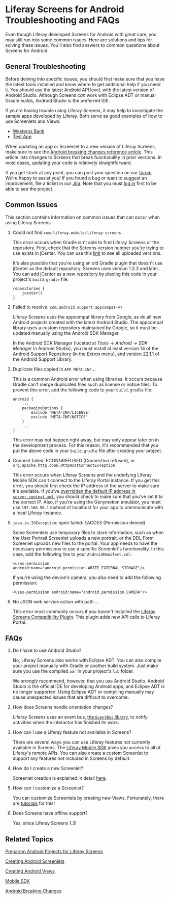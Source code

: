 # Liferay Screens for Android Troubleshooting and FAQs [](id=liferay-screens-for-android-troubleshooting-and-faqs)

Even though Liferay developed Screens for Android with great care, you may still
run into some common issues. Here are solutions and tips for solving these
issues. You'll also find answers to common questions about Screens for Android. 

## General Troubleshooting [](id=general-troubleshooting)

Before delving into specific issues, you should first make sure that you have 
the latest tools installed and know where to get additional help if you need it. 
You should use the latest Android API level, with the latest version of Android 
Studio. Although Screens *can* work with Eclipse ADT or manual Gradle builds, 
Android Studio is the preferred IDE. 

If you're having trouble using Liferay Screens, it may help to investigate the 
sample apps developed by Liferay. Both serve as good examples of how to use 
Screenlets and Views:

- [Westeros Bank](https://github.com/liferay/liferay-screens/tree/master/android/samples/bankofwesteros) 
- [Test App](https://github.com/liferay/liferay-screens/tree/master/android/samples/test-app) 

When updating an app or Screenlet to a new version of Liferay Screens, make sure 
to see the 
[Android breaking changes reference article](/develop/reference/-/knowledge_base/7-0/android-breaking-changes). 
This article lists changes to Screens that break functionality in prior 
versions. In most cases, updating your code is relatively straightforward. 

If you get stuck at any point, you can post your question on our 
[forum](https://www.liferay.com/community/forums/-/message_boards/category/42706063).
We're happy to assist you! If you found a bug or want to suggest an improvement, 
file a ticket in our 
[Jira](https://issues.liferay.com/browse/LMW/). 
Note that you must 
[log in](https://issues.liferay.com/login.jsp?os_destination=%2Fbrowse%2F) 
first to be able to see the project.

## Common Issues [](id=troubleshooting)

This section contains information on common issues that can occur when using 
Liferay Screens. 

1.  Could not find `com.liferay.mobile:liferay-screens`

    This error occurs when Gradle isn't able to find Liferay Screens or the 
    repository. First, check that the Screens version number you're trying to 
    use exists in jCenter. You can use this
    [link](https://bintray.com/liferay/liferay-mobile/liferay-screens/view) 
    to see all uploaded versions.

    It's also possible that you're using an old Gradle plugin that doesn't use 
    jCenter as the default repository. Screens uses version 1.2.3 and later. You 
    can add jCenter as a new repository by placing this code in your project's 
    `build.gradle` file: 

        repositories {
            jcenter()
        }

2.  Failed to resolve: `com.android.support:appcompat-v7`

    Liferay Screens uses the appcompat library from Google, as do all new 
    Android projects created with the latest Android Studio. The appcompat 
    library uses a custom repository maintained by Google, so it must be updated 
    manually using the Android SDK Manager. 

    In the Android SDK Manager (located at *Tools* &rarr; *Android* &rarr; *SDK
    Manager* in Android Studio), you must install at least version 14 of the 
    Android Support Repository (in the *Extras* menu), and version 22.1.1 of the
    Android Support Library.

3.  Duplicate files copied in `APK META-INF`...

    This is a common Android error when using libraries. It occurs because 
    Gradle can't merge duplicated files such as license or notice files. To 
    prevent this error, add the following code to your `build.gradle` file:

        android {
            ...
            packagingOptions {
                exclude 'META-INF/LICENSE'
                exclude 'META-INF/NOTICE'
            }
            ...
        }

    This error may not happen right away, but may only appear later on in the
    development process. For this reason, it's recommended that you put the
    above code in your `build.gradle` file after creating your project. 

4.  Connect failed: ECONNREFUSED (Connection refused), or 
   `org.apache.http.conn.HttpHostConnectException`

    This error occurs when Liferay Screens and the underlying Liferay Mobile 
    SDK can't connect to the Liferay Portal instance. If you get this error, 
    you should first check the IP address of the server to make sure it's 
    available. If you've 
    [overridden the default IP address in `server_context.xml`](/develop/tutorials/-/knowledge_base/7-1/preparing-android-projects-for-liferay-screens#configuring-communication-with-liferay), 
    you should check to make sure that you've set it to the correct IP. Also, if 
    you're using the Genymotion emulator, you must use `192.168.56.1` instead of 
    localhost for your app to communicate with a local Liferay instance. 

5.  `java.io.IOException`: open failed: EACCES (Permission denied)

    Some Screenlets use temporary files to store information, such as when the
    User Portrait Screenlet uploads a new portrait, or the DDL Form Screenlet
    uploads new files to the portal. Your app needs to have the necessary
    permissions to use a specific Screenlet's functionality. In this case, add
    the following line to your `AndroidManifest.xml`: 

        <uses-permission android:name="android.permission.WRITE_EXTERNAL_STORAGE"/>

    If you're using the device's camera, you also need to add the following 
    permission:

        <uses-permission android:name="android.permission.CAMERA"/>

6.  No JSON web service action with path ...

    This error most commonly occurs if you haven't installed the 
    [Liferay Screens Compatibility Plugin](https://github.com/liferay/liferay-screens/tree/master/portal). 
    This plugin adds new API calls to Liferay Portal.

## FAQs [](id=faqs)

1.  Do I have to use Android Studio?

    No, Liferay Screens also works with Eclipse ADT. You can also compile your 
    project manually with Gradle or another build system. Just make sure you use 
    the compiled `aar` in your project's `lib` folder.

    We *strongly* recommend, however, that you use Android Studio. Android 
    Studio is the official IDE for developing Android apps, and Eclipse ADT is 
    no longer supported. Using Eclipse ADT or compiling manually may cause 
    unexpected issues that are difficult to overcome. 

2.  How does Screens handle orientation changes?

    Liferay Screens uses an event bus, 
    [the `EventBus` library](http://greenrobot.github.io/EventBus/), 
    to notify activities when the interactor has finished its work. 

3.  How can I use a Liferay feature not available in Screens?

    There are several ways you can use Liferay features not currently available 
    in Screens. The 
    [Liferay Mobile SDK](https://github.com/liferay/liferay-mobile-sdk) 
    gives you access to all of Liferay's remote APIs. You can also create a 
    custom Screenlet to support any features not included in Screens by default. 

4.  How do I create a new Screenlet?

    Screenlet creation is explained in detail 
    [here](/develop/tutorials/-/knowledge_base/7-1/creating-android-screenlets).

5.  How can I customize a Screenlet?

    You can customize Screenlets by creating new Views. Fortunately, there are 
    [tutorials](/develop/tutorials/-/knowledge_base/7-1/creating-android-views) 
    for this! 

6.  Does Screens have offline support?

    Yes, since Liferay Screens 1.3!

## Related Topics [](id=related-topics)

[Preparing Android Projects for Liferay Screens](/develop/tutorials/-/knowledge_base/7-1/preparing-android-projects-for-liferay-screens)

[Creating Android Screenlets](/develop/tutorials/-/knowledge_base/7-1/creating-android-screenlets)

[Creating Android Views](/develop/tutorials/-/knowledge_base/7-1/creating-android-views)

[Mobile SDK](/develop/tutorials/-/knowledge_base/7-1/mobile-sdk)

[Android Breaking Changes](/develop/reference/-/knowledge_base/7-0/android-breaking-changes)
